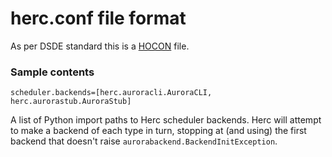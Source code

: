 # herc.conf file format

As per DSDE standard this is a [HOCON](https://github.com/typesafehub/config/blob/master/HOCON.md) file.

### Sample contents

`scheduler.backends=[herc.auroracli.AuroraCLI, herc.aurorastub.AuroraStub]`

A list of Python import paths to Herc scheduler backends. Herc will attempt to make a backend of each type in turn, stopping at (and using) the first backend that doesn't raise `aurorabackend.BackendInitException`.
